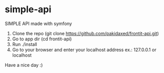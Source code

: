 # simple-api
SIMPLE API made with symfony

1. Clone the repo (git clone https://github.com/pakidaxed/frontit-api.git)
2. Go to app dir (cd frontit-api)
3. Run ./install
4. Go to your browser and enter your localhost address ex.: 127.0.0.1 or localhost

Have a nice day :)